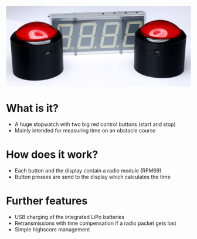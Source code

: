 ![Stopwatch](Pictures/IMG_5149.JPG)
# What is it?
* A huge stopwatch with two big red control buttons (start and stop)
* Mainly intended for measuring time on an obstacle course

# How does it work?
* Each button and the display contain a radio module (RFM69)
* Button presses are send to the display which calculates the time

# Further features
* USB charging of the integrated LiPo batteries
* Retransmissions with time compensation if a radio packet gets lost
* Simple highscore management

